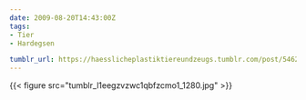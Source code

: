 ```yaml
---
date: 2009-08-20T14:43:00Z
tags:
- Tier
- Hardegsen

tumblr_url: https://haesslicheplastiktiereundzeugs.tumblr.com/post/546281327
---
```

{{< figure src="tumblr_l1eegzvzwc1qbfzcmo1_1280.jpg" >}}
